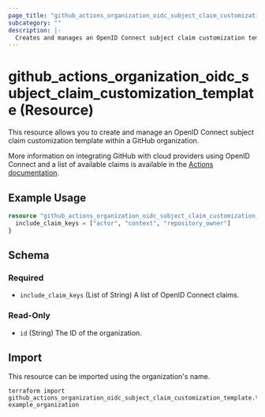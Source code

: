 ```yaml
---
page_title: "github_actions_organization_oidc_subject_claim_customization_template Resource - github"
subcategory: ""
description: |-
  Creates and manages an OpenID Connect subject claim customization template for an organization
---
```


# github_actions_organization_oidc_subject_claim_customization_template (Resource)

This resource allows you to create and manage an OpenID Connect subject claim customization template within a GitHub organization.

More information on integrating GitHub with cloud providers using OpenID Connect and a list of available claims is available in the [Actions documentation](https://docs.github.com/en/actions/deployment/security-hardening-your-deployments/about-security-hardening-with-openid-connect).

## Example Usage

```terraform
resource "github_actions_organization_oidc_subject_claim_customization_template" "example_template" {
  include_claim_keys = ["actor", "context", "repository_owner"]
}
```

<!-- schema generated by tfplugindocs -->
## Schema

### Required

- `include_claim_keys` (List of String) A list of OpenID Connect claims.

### Read-Only

- `id` (String) The ID of the organization.

## Import

This resource can be imported using the organization's name.

```shell
terraform import github_actions_organization_oidc_subject_claim_customization_template.test example_organization
```
